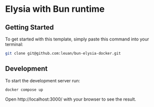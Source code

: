 # Elysia with Bun runtime

## Getting Started
To get started with this template, simply paste this command into your terminal:
```bash
git clone git@github.com:leuan/bun-elysia-docker.git
```

## Development
To start the development server run:
```bash
docker compose up
```

Open http://localhost:3000/ with your browser to see the result.
